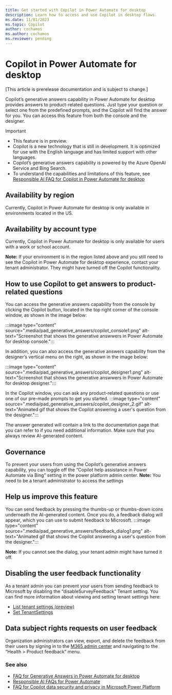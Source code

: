 ```yaml
---
title: Get started with Copilot in Power Automate for desktop
description: Learn how to access and use Copilot in desktop flows.
ms.date: 11/01/2023
ms.topic: Copilot
author: cochamos
ms.author: cochamos
ms.reviewer: pending
---
```


# Copilot in Power Automate for desktop


[This article is prerelease documentation and is subject to change.]


Copilot’s generative answers capability in Power Automate for desktop provides answers to product-related questions. Just type your question or select one from the predefined prompts, and the Copilot will find the answer for you. You can access this feature from both the console and the designer.


> [!IMPORTANT]
> - This feature is in preview. 
> - Copilot is a new technology that is still in development. It is optimized for use with the English language and has limited support with other languages.
> - Copilot’s generative answers capability is powered by the Azure OpenAI Service and Bing Search.
> - To understand the capabilities and limitations of this feature, see [Responsible AI FAQ for Copilot in Power Automate for desktop](faqs-copilot.md)

## Availability by region

Currently, Copilot in Power Automate for desktop is only available in environments located in the US.

## Availability by account type

Currently, Copilot in Power Automate for desktop is only available for users with a work or school account.

**Note:** If your environment is in the region listed above and you still need to see the Copilot in Power Automate for desktop experience, contact your tenant administrator. They might have turned off the Copilot functionality.

## How to use Copilot to get answers to product-related questions 

You can access the generative answers capability from the console by clicking the Copilot button, located in the top right corner of the console window, as shown in the image below: 

:::image type="content" source=".media/pad_generative_answers/copilot_console1.png" alt-text="Screenshot that shows the generative answwers in Power Automate for desktop console.":::

In addition, you can also access the generative answers capability from the designer’s vertical menu on the right, as shown in the image below: 

:::image type="content" source=".media/pad_generative_answers/copilot_designer1.png" alt-text="Screenshot that shows the generative answwers in Power Automate for desktop designer.":::

In the Copilot window, you can ask any product-related questions or use one of our pre-made prompts to get you started. 
:::image type="content" source=".media/pad_generative_answers/copilot_designer_2.gif" alt-text="Animated gif that shows the Copilot answering a user's question from the designer.":::

The answer generated will contain a link to the documentation page that you can refer to if you need additional information. Make sure that you always review AI-generated content.


## Governance

To prevent your users from using the Copilot’s generative answers capability, you can toggle off the “Copilot help assistance in Power Automate via Bing” setting in the power platform admin center. 
**Note:** You need to be a tenant administrator to access the settings

## Help us improve this feature

You can send feedback by pressing the thumbs-up or thumbs-down icons underneath the AI-generated content. Once you do, a feedback dialog will appear, which you can use to submit feedback to Microsoft.
:::image type="content" source=".media/pad_generative_answers/feedback_dialog1.png" alt-text="Animated gif that shows the Copilot answering a user's question from the designer.":::

**Note:** If you cannot see the dialog, your tenant admin might have turned it off.

## Disabling the user feedback functionality
As a tenant admin you can prevent your users from sending feedback to Microsoft by disabling the “disableSurveyFeedback” Tenant setting. You can find more information about viewing and setting tenant settings here: 
- [List tenant settings (preview)](https://learn.microsoft.com/powershell/module/microsoft.powerapps.administration.powershell/set-tenantsettings)
- [Set TenantSettings](https://learn.microsoft.com/powershell/module/microsoft.powerapps.administration.powershell/set-tenantsettings)

## Data subject rights requests on user feedback
Organization administrators can view, export, and delete the feedback from their users by signing in to the [M365 admin center](admin.microsoft.com) and navigating to the “Health > Product feedback” menu. 

### See also

- [FAQ for Generative Answers in Power Automate for desktop](./faqs-copilot-generative-answers-power-automate-desktop.md)
- [Responsible AI FAQs for Power Automate](responsible-ai-overview.md)
- [FAQ for Copilot data security and privacy in Microsoft Power Platform](/power-platform/faqs-copilot-data-security-privacy)
